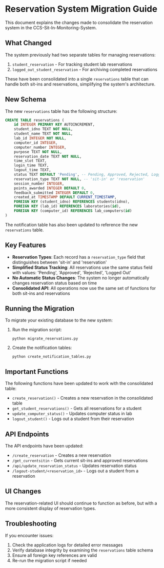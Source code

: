 # Reservation System Migration Guide

This document explains the changes made to consolidate the reservation system in the CCS-Sit-In-Monitoring-System.

## What Changed

The system previously had two separate tables for managing reservations:
1. `student_reservation` - For tracking student lab reservations
2. `logged_out_student_reservation` - For archiving completed reservations

These have been consolidated into a single `reservations` table that can handle both sit-ins and reservations, simplifying the system's architecture.

## New Schema

The new `reservations` table has the following structure:

```sql
CREATE TABLE reservations (
    id INTEGER PRIMARY KEY AUTOINCREMENT,
    student_idno TEXT NOT NULL,
    student_name TEXT NOT NULL,
    lab_id INTEGER NOT NULL,
    computer_id INTEGER,
    computer_number INTEGER,
    purpose TEXT NOT NULL,
    reservation_date TEXT NOT NULL,
    time_slot TEXT,
    login_time TEXT,
    logout_time TEXT,
    status TEXT DEFAULT 'Pending', -- Pending, Approved, Rejected, Logged Out
    reservation_type TEXT NOT NULL, -- 'sit-in' or 'reservation'
    session_number INTEGER,
    points_awarded INTEGER DEFAULT 0,
    feedback_submitted INTEGER DEFAULT 0,
    created_at TIMESTAMP DEFAULT CURRENT_TIMESTAMP,
    FOREIGN KEY (student_idno) REFERENCES students(idno),
    FOREIGN KEY (lab_id) REFERENCES laboratories(id),
    FOREIGN KEY (computer_id) REFERENCES lab_computers(id)
)
```

The notification table has also been updated to reference the new `reservations` table.

## Key Features

- **Reservation Types**: Each record has a `reservation_type` field that distinguishes between 'sit-in' and 'reservation'
- **Simplified Status Tracking**: All reservations use the same status field with values: 'Pending', 'Approved', 'Rejected', 'Logged Out'
- **No Automatic Status Changes**: The system no longer automatically changes reservation status based on time
- **Consolidated API**: All operations now use the same set of functions for both sit-ins and reservations

## Running the Migration

To migrate your existing database to the new system:

1. Run the migration script:
   ```
   python migrate_reservations.py
   ```

2. Create the notification tables:
   ```
   python create_notification_tables.py
   ```

## Important Functions

The following functions have been updated to work with the consolidated table:

- `create_reservation()` - Creates a new reservation in the consolidated table
- `get_student_reservations()` - Gets all reservations for a student
- `update_computer_status()` - Updates computer status in lab
- `logout_student()` - Logs out a student from their reservation

## API Endpoints 

The API endpoints have been updated:

- `/create_reservation` - Creates a new reservation
- `/get_currentsitin` - Gets current sit-ins and approved reservations
- `/api/update_reservation_status` - Updates reservation status
- `/logout-student/<reservation_id>` - Logs out a student from a reservation

## UI Changes

The reservation-related UI should continue to function as before, but with a more consistent display of reservation types.

## Troubleshooting

If you encounter issues:

1. Check the application logs for detailed error messages
2. Verify database integrity by examining the `reservations` table schema
3. Ensure all foreign key references are valid
4. Re-run the migration script if needed 